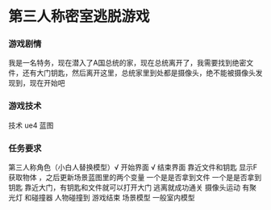 # 第三人称密室逃脱游戏

### 游戏剧情 

我是一名特务，现在潜入了A国总统的家，现在总统离开了，我需要找到绝密文件，还有大门钥匙，然后离开这里，总统家里到处都是摄像头，绝不能被摄像头发现到，现在开始吧



### 游戏技术

技术 ue4 蓝图



### 任务要求

第三人称角色（小白人替换模型）√
开始界面 √
结束界面
靠近文件和钥匙 显示F获取物体 ，之后更新场景蓝图里的两个变量 一个是是否拿到文件 一个是是否拿到钥匙
靠近大门，有钥匙和文件就可以打开大门 逃离就成功通关
摄像头运动 有聚光灯 和碰撞器 人物碰撞到 游戏结束
场景模型 一般室内模型
